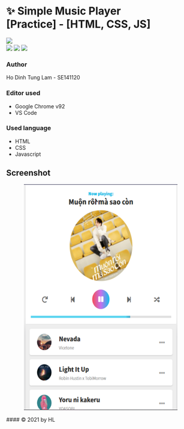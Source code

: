 <h1 align='left'>✨ Simple Music Player <br>[Practice] - [HTML, CSS, JS]</h1>
<a href="https://github.com/Hl112/Simple-Music-Player.git"><img height="40" src="https://img.shields.io/badge/Simple Music Player-100000?style=for-the-badge&logo=github&logoColor=white"/></a>&nbsp;
<br>
<img src="https://img.shields.io/badge/html5%20-%23e34f26.svg?&style=for-the-badge&logo=html5&logoColor=white" />
  <img src="https://img.shields.io/badge/CSS3-1572B6?&style=for-the-badge&logo=css3&logoColor=white" />
  <img src="https://img.shields.io/badge/JavaScript-F7DF1E?style=for-the-badge&logo=javascript&logoColor=black" /> <br>

### Author
Ho Dinh Tung Lam - SE141120

### Editor used
* Google Chrome v92
* VS Code

### Used language
* HTML
* CSS
* Javascript

## Screenshot

<p align='center'>
<img width="410" height="600" src="https://github.com/Hl112/Simple-Music-Player/raw/main/Screenshot.png"/>
<p>
#### © 2021 by HL

